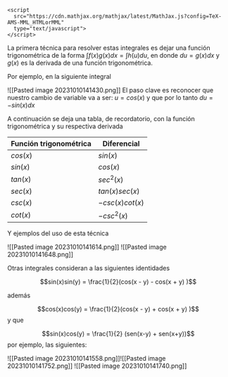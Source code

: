 ```
<script
  src="https://cdn.mathjax.org/mathjax/latest/MathJax.js?config=TeX-AMS-MML_HTMLorMML"
  type="text/javascript">
</script>
```

La primera técnica para resolver estas integrales es dejar una función trigonométrica de la forma $\int f(x) g(x) dx = \int h(u) du$, en donde $du = g(x) dx$ y $g(x)$ es la derivada de una función trigonométrica.

Por ejemplo, en la siguiente integral

![[Pasted image 20231010141430.png]]
El paso clave es reconocer que nuestro cambio de  variable va a ser: $u = cos(x)$ y que por lo tanto $du = -sin(x) dx$

A continuación se deja una tabla, de recordatorio, con la función trigonométrica y su respectiva derivada


| Función trigonométrica      | Diferencial |
| ----------- | ----------- |
| $cos(x)$      | $sin(x)$       |
| $sin(x)$      | $cos(x)$       |
| $tan(x)$      | $sec^2(x)$       |
| $sec(x)$      | $tan(x)sec(x)$       |
| $csc(x)$      | $-csc(x)cot(x)$       |
| $cot(x)$      | $-csc^2(x)$       |



Y ejemplos del uso de esta técnica

![[Pasted image 20231010141614.png]]
![[Pasted image 20231010141648.png]]

Otras integrales consideran a las siguientes identidades


$$sin(x)sin(y) = \frac{1}{2}(cos(x - y) - cos(x + y) )$$


además

$$cos(x)cos(y) = \frac{1}{2}(cos(x - y) + cos(x + y) )$$
y que

$$sin(x)cos(y) = \frac{1}{2} (sen(x-y) + sen(x+y))$$
por ejemplo, las siguientes:

![[Pasted image 20231010141558.png]]![[Pasted image 20231010141752.png]]
![[Pasted image 20231010141740.png]]